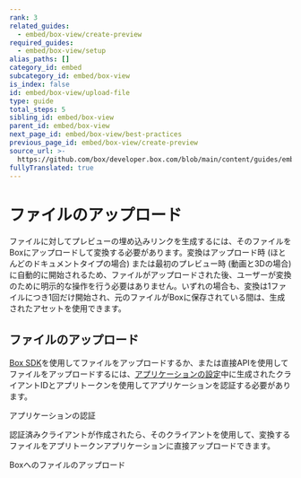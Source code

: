 ```yaml
---
rank: 3
related_guides:
  - embed/box-view/create-preview
required_guides:
  - embed/box-view/setup
alias_paths: []
category_id: embed
subcategory_id: embed/box-view
is_index: false
id: embed/box-view/upload-file
type: guide
total_steps: 5
sibling_id: embed/box-view
parent_id: embed/box-view
next_page_id: embed/box-view/best-practices
previous_page_id: embed/box-view/create-preview
source_url: >-
  https://github.com/box/developer.box.com/blob/main/content/guides/embed/box-view/upload-file.md
fullyTranslated: true
---
```

# ファイルのアップロード

ファイルに対してプレビューの埋め込みリンクを生成するには、そのファイルをBoxにアップロードして変換する必要があります。変換はアップロード時 (ほとんどのドキュメントタイプの場合) または最初のプレビュー時 (動画と3Dの場合) に自動的に開始されるため、ファイルがアップロードされた後、ユーザーが変換のために明示的な操作を行う必要はありません。いずれの場合も、変換は1ファイルにつき1回だけ開始され、元のファイルがBoxに保存されている間は、生成されたアセットを使用できます。

## ファイルのアップロード

[Box SDK](pages://sdks-and-tools/)を使用してファイルをアップロードするか、または直接APIを使用してファイルをアップロードするには、[アプリケーションの設定](guide://embed/box-view/setup)中に生成されたクライアントIDとアプリトークンを使用してアプリケーションを認証する必要があります。

<CTA to="guide://authentication/app-token/">

アプリケーションの認証

</CTA>

認証済みクライアントが作成されたら、そのクライアントを使用して、変換するファイルをアプリトークンアプリケーションに直接アップロードできます。

<CTA to="guide://uploads/direct/file/">

Boxへのファイルのアップロード

</CTA>
